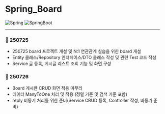 # Spring_Board
![Spring](https://img.shields.io/badge/spring-6DB33F?style=for-the-badge&logo=spring&logoColor=white)
![SpringBoot](https://img.shields.io/badge/Spring%20Boot-6DB33F?style=for-the-badge&logo=springboot&logoColor=white)

---
### 📅 250725
- 250725 board 프로젝트 개설 및 N:1 연관관계 실습을 위한 board 개설
- Entity 클래스/Repository 인터페이스/DTO 클래스 작성 및 관련 Test 코드 작성
- Service 글 등록, 게시글 리스트 조회 기능 및 화면 구성
### 📅 250726
- Board 게시판 CRUD 화면 적용 마무리 
- 데이터 ManyToOne 처리 및 적용 (정렬 기준 및 검색 기준 포함)
- reply 비동기 처리를 위한 준비(Service CRUD 등록, Controller 작성, 비동기 준비)

